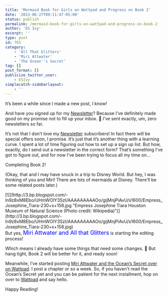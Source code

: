 ```yaml
---
title: 'Mermaid Book for Girls on Wattpad and Progress on Book 2'
date: '2013-06-27T09:11:47-05:00'
status: publish
permalink: /mermaid-book-for-girls-on-wattpad-and-progress-on-book-2
author: 'ES Ivy'
excerpt: ''
type: post
id: 765
category:
    - 'All That Glitters'
    - 'Miri Attwater'
    - 'The Ocean''s Secret'
tag: []
post_format: []
publicize_twitter_user:
    - ESIvy
simplecatch-sidebarlayout:
    - ''
---
```

It’s been a while since I made a new post, I know!

And have you signed up for my [Newsletter](http://192.168.1.34:4945/newsletter/ "Newsletter")? Because I’ve definitely made good on my promise not to fill up your inbox. 🙂 I’ve sent exactly, um, zero newsletters so far.

It’s not that I don’t love my [Newsletter](http://192.168.1.34:4945/newsletter/ "Newsletter") subscribers! In fact there will be special offers soon, I promise. It’s just that it’s another thing with a learning curve. I spent a lot of time figuring out how to set up a sign up list. But how, exactly, do I send out a newsletter in the correct form? That’s something I’ve got to figure out, and for now I’ve been trying to focus all my time on…

Completing Book 2!

(Okay, that and I may have snuck in a trip to Disney World. But hey, I was thinking of you and Miri! There are lots of mermaids at Disney. There’ll be some related posts later.)

<div style="text-align: left;">[![](http://3.bp.blogspot.com/-ln9z8xM8Ebo/UHmWOlY3SzI/AAAAAAAAAOo/gijMnjPiAvU/s1600/Empress_Josephine_Tiara-230+x+158.jpg "Empress Josephine Tiara Houston Museum of Natural Science (Photo credit: Wikipedia)")](http://3.bp.blogspot.com/-ln9z8xM8Ebo/UHmWOlY3SzI/AAAAAAAAAOo/gijMnjPiAvU/s1600/Empress_Josephine_Tiara-230+x+158.jpg)</div>But yes, <span style="color: blue; font-size: large;">Miri Attwater and All that Glitters</span> is starting the editing process!

Which means I already have some things that need some changes. 🙁 But hang tight, Book 2 will be better for it, and ready soon!

Meanwhile, I’ve started posting [Miri Attwater and the Ocean’s Secret over on Wattpad](http://www.wattpad.com/story/5814158-miri-attwater-and-the-ocean%27s-secret). I post a chapter or so a week. So, if you haven’t read the Ocean’s Secret yet and you can be patient for the next installment, hop on over to [Wattpad](http://www.wattpad.com/story/5814158-miri-attwater-and-the-ocean%27s-secret) and say hello.

Happy Reading!